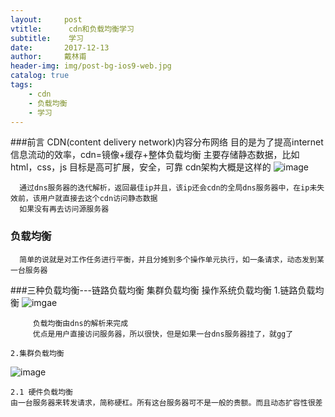 ```yaml
---
layout:     post
vtitle:      cdn和负载均衡学习
subtitle:    学习
date:       2017-12-13
author:     戴林甫
header-img: img/post-bg-ios9-web.jpg
catalog: true
tags:
    - cdn
    - 负载均衡
    - 学习
---
```

###前言
    CDN(content delivery network)内容分布网络
    目的是为了提高internet信息流动的效率，cdn=镜像+缓存+整体负载均衡
    主要存储静态数据，比如html，css，js
    目标是高可扩展，安全，可靠
    cdn架构大概是这样的
![image](https://timgsa.baidu.com/timg?image&quality=80&size=b9999_10000&sec=1513183836260&di=38f8dab5021900d9dee158fe3fcf5f81&imgtype=0&src=http%3A%2F%2Fimages2015.cnblogs.com%2Fblog%2F352939%2F201611%2F352939-20161130192550584-35058029.png)
      
      通过dns服务器的迭代解析，返回最佳ip并且，该ip还会cdn的全局dns服务器中，在ip未失效前，该用户就直接去这个cdn访问静态数据
      如果没有再去访问源服务器
### 负载均衡
      简单的说就是对工作任务进行平衡，并且分摊到多个操作单元执行，如一条请求，动态发到某一台服务器
      
###三种负载均衡---链路负载均衡 集群负载均衡 操作系统负载均衡
      1.链路负载均衡
![imgae](https://gss0.bdstatic.com/94o3dSag_xI4khGkpoWK1HF6hhy/baike/c0%3Dbaike72%2C5%2C5%2C72%2C24/sign=9f2b783e8526cffc7d27b7e0d86821f5/cb8065380cd79123bfb39ad3aa345982b3b780c1.jpg)      
         
         负载均衡由dns的解析来完成
         优点是用户直接访问服务器，所以很快，但是如果一台dns服务器挂了，就gg了
         
    2.集群负载均衡
    
![image](http://s3.51cto.com/wyfs02/M01/6D/55/wKiom1VhRJrRo4JbAAD2NT8fP1M497.jpg)       
    
    2.1 硬件负载均衡
    由一台服务器来转发请求，简称硬杠。所有这台服务器可不是一般的贵额。而且动态扩容性很差
    